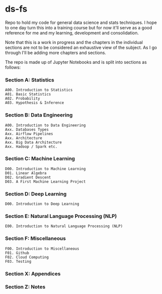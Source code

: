 # ds-fs
Repo to hold my code for general data science and stats techniques. I hope to one day turn this into a training course but for now it'll serve as a good reference for me and my learning, development and consolidation.

Note that this is a work in progress and the chapters in the individual sections are not to be considered an exhaustive view of the subject. As I go through I'll be adding more chapters and sections.

The repo is made up of Jupyter Notebooks and is split into sections as follows:

### Section A: Statistics
	A00. Introduction to Statistics
	A01. Basic Statistics
	A02. Probability
	A03. Hypothesis & Inference

### Section B: Data Engineering
	A00. Introduction to Data Engineering
	Axx. Databases Types
	Axx. Airflow Pipelines
	Axx. Architecture
	Axx. Big Data Architecture
	Axx. Hadoop / Spark etc.

### Section C: Machine Learning
	D00. Introduction to Machine Learning
	D01. Linear Algebra
	D02. Gradient Descent
	D03. A First Machine Learning Project

### Section D: Deep Learning
	D00. Introduction to Deep Learning

### Section E: Natural Language Processing (NLP)
	E00. Introduction to Natural Language Processing (NLP)

### Section F: Miscellaneous
	F00. Introduction to Miscellaneous
	F01. Github
	F02. Cloud Computing
	F03. Testing

### Section X: Appendices

### Section Z: Notes
